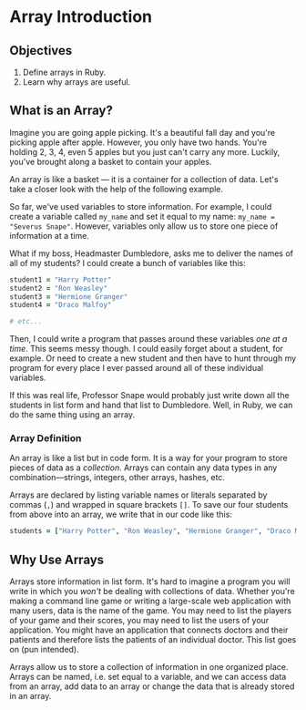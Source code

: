 # Array Introduction

## Objectives

1. Define arrays in Ruby.
2. Learn why arrays are useful.

## What is an Array?

Imagine you are going apple picking. It's a beautiful fall day and you're
picking apple after apple. However, you only have two hands. You're holding 2,
3, 4, even 5 apples but you just can't carry any more. Luckily, you've brought
along a basket to contain your apples.

An array is like a basket — it is a container for a collection of data. Let's
take a closer look with the help of the following example.

So far, we've used variables to store information. For example, I could create a
variable called `my_name` and set it equal to my name:
`my_name = "Severus Snape"`. However, variables only allow us to store one piece
of information at a time.

What if my boss, Headmaster Dumbledore, asks me to deliver the names of all of
my students? I could create a bunch of variables like this:

```ruby
student1 = "Harry Potter"
student2 = "Ron Weasley"
student3 = "Hermione Granger"
student4 = "Draco Malfoy"

# etc...
```

Then, I could write a program that passes around these variables _one at a
time_. This seems messy though. I could easily forget about a student, for
example. Or need to create a new student and then have to hunt through my
program for every place I ever passed around all of these individual variables.

If this was real life, Professor Snape would probably just write down all the
students in list form and hand that list to Dumbledore. Well, in Ruby, we can do
the same thing using an array.

### Array Definition

An array is like a list but in code form. It is a way for your program to store pieces of data as a _collection_. Arrays can contain any data types in any combination––strings, integers, other arrays, hashes, etc.

Arrays are declared by listing variable names or literals separated by commas (`,`) and wrapped in square brackets `[]`. To save our four students from above into an array, we write that in our code like this:

```ruby
students = ["Harry Potter", "Ron Weasley", "Hermione Granger", "Draco Malfoy"]
```

## Why Use Arrays

Arrays store information in list form. It's hard to imagine a program you will
write in which you _won't_ be dealing with collections of data. Whether you're
making a command line game or writing a large-scale web application with many
users, data is the name of the game. You may need to list the players of your
game and their scores, you may need to list the users of your application. You
might have an application that connects doctors and their patients and therefore
lists the patients of an individual doctor. This list goes on (pun intended).

Arrays allow us to store a collection of information in one organized place.
Arrays can be named, i.e. set equal to a variable, and we can access data from
an array, add data to an array or change the data that is already stored in an
array.
